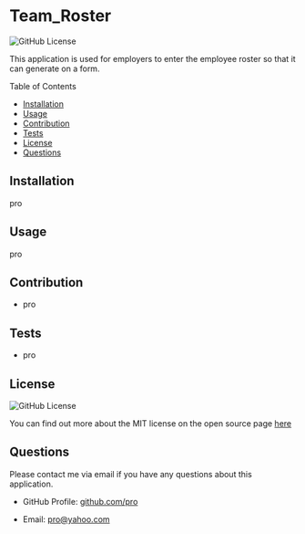 # Team_Roster

![GitHub License](https://img.shields.io/badge/license-MIT-green.svg)<br>

This application is used for employers to enter the employee roster so that it can generate on a form. 

Table of Contents
* [Installation](#Installation)
* [Usage](#Usage)
* [Contribution](#Contribution)
* [Tests](#Test)
* [License](#License)
* [Questions](#Questions)

## Installation
pro

## Usage
pro

## Contribution
* pro

## Tests
* pro

## License
![GitHub License](https://img.shields.io/badge/license-MIT-green.svg)


You can find out more about the MIT license on the open source page [here](https://www.opensource.org/licenses/MIT)

## Questions

Please contact me via email if you have any questions about this application.

* GitHub Profile: [github.com/pro](github.com/pro)

* Email: [pro@yahoo.com](pro@yahoo.com)